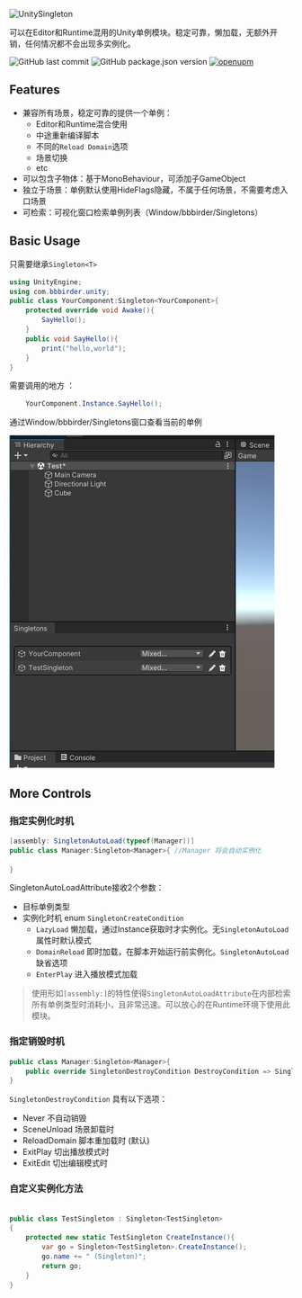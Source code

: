 ![UnitySingleton](https://socialify.git.ci/labbbirder/UnitySingleton/image?description=1&font=Jost&forks=1&issues=1&name=1&stargazers=1&theme=Auto)


可以在Editor和Runtime混用的Unity单例模块。稳定可靠，懒加载，无额外开销，任何情况都不会出现多实例化。

![GitHub last commit](https://img.shields.io/github/last-commit/labbbirder/unitysingleton)
![GitHub package.json version](https://img.shields.io/github/package-json/v/labbbirder/unitysingleton)
[![openupm](https://img.shields.io/npm/v/com.bbbirder.singleton?label=openupm&registry_uri=https://package.openupm.com)](https://openupm.com/packages/com.bbbirder.singleton/)

## Features
* 兼容所有场景，稳定可靠的提供一个单例：
    * Editor和Runtime混合使用
    * 中途重新编译脚本
    * 不同的`Reload Domain`选项
    * 场景切换
    * etc
* 可以包含子物体：基于MonoBehaviour，可添加子GameObject
* 独立于场景：单例默认使用HideFlags隐藏，不属于任何场景，不需要考虑入口场景
* 可检索：可视化窗口检索单例列表（Window/bbbirder/Singletons）
## Basic Usage
只需要继承`Singleton<T>`
```csharp
using UnityEngine;
using com.bbbirder.unity;
public class YourComponent:Singleton<YourComponent>{
    protected override void Awake(){
        SayHello();
    }
    public void SayHello(){
        print("hello,world");
    }
}
```
需要调用的地方 ：
```csharp
    YourComponent.Instance.SayHello();
```
通过Window/bbbirder/Singletons窗口查看当前的单例

![窗口截图](Documentation/img_record.png)

## More Controls
### 指定实例化时机
```csharp
[assembly: SingletonAutoLoad(typeof(Manager))]
public class Manager:Singleton<Manager>{ //Manager 将会自动实例化

}
```
SingletonAutoLoadAttribute接收2个参数：
* 目标单例类型
* 实例化时机 enum `SingletonCreateCondition`
    * `LazyLoad` 懒加载，通过Instance获取时才实例化。无`SingletonAutoLoad`属性时默认模式
    * `DomainReload` 即时加载，在脚本开始运行前实例化。`SingletonAutoLoad`缺省选项
    * `EnterPlay` 进入播放模式加载

> 使用形如`[assembly:]`的特性使得`SingletonAutoLoadAttribute`在内部检索所有单例类型时消耗小，且非常迅速。可以放心的在Runtime环境下使用此模块。
### 指定销毁时机
```csharp
public class Manager:Singleton<Manager>{
    public override SingletonDestroyCondition DestroyCondition => SingletonDestroyCondition.ExitEdit;
}
```
`SingletonDestroyCondition` 具有以下选项：
* Never 不自动销毁
* SceneUnload 场景卸载时
* ReloadDomain 脚本重加载时 (默认)
* ExitPlay 切出播放模式时
* ExitEdit 切出编辑模式时

### 自定义实例化方法
```csharp

public class TestSingleton : Singleton<TestSingleton>
{
    protected new static TestSingleton CreateInstance(){
        var go = Singleton<TestSingleton>.CreateInstance();
        go.name += " (Singleton)";
        return go;
    }
}

```
